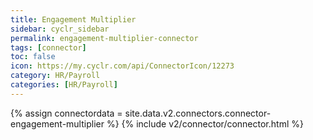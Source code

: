 ```yaml
---
title: Engagement Multiplier
sidebar: cyclr_sidebar
permalink: engagement-multiplier-connector
tags: [connector]
toc: false
icon: https://my.cyclr.com/api/ConnectorIcon/12273
category: HR/Payroll
categories: [HR/Payroll]
---
```

{% assign connectordata = site.data.v2.connectors.connector-engagement-multiplier %}
{% include v2/connector/connector.html %}	